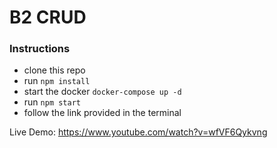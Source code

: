 # B2 CRUD

### Instructions

* clone this repo
* run `npm install`
* start the docker `docker-compose up -d`
* run `npm start`
* follow the link provided in the terminal

Live Demo: https://www.youtube.com/watch?v=wfVF6Qykvng